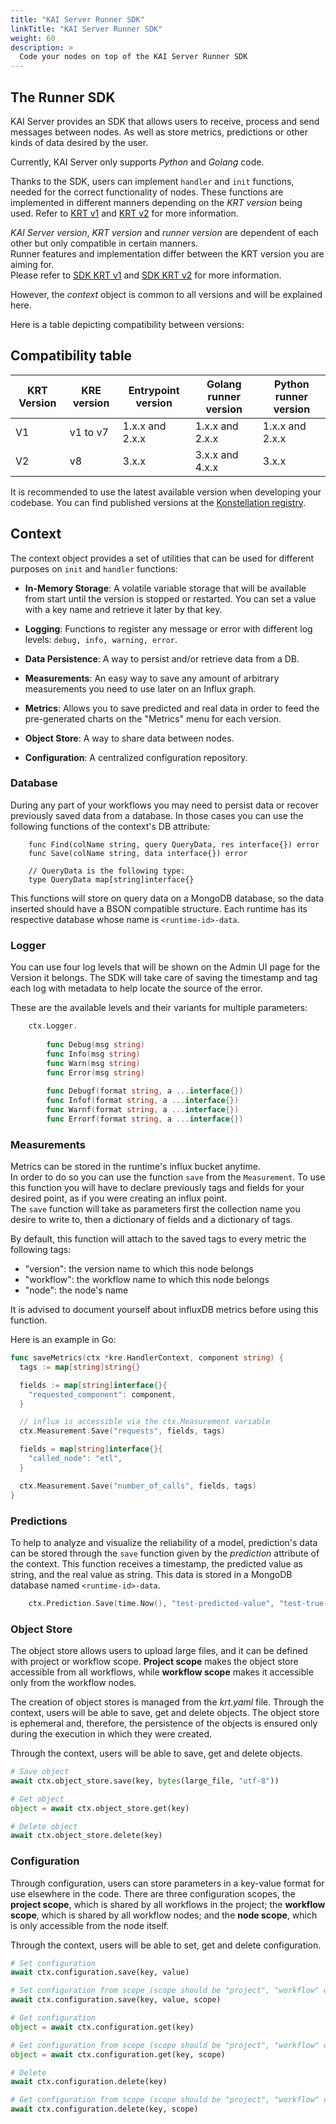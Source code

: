 ```yaml
---
title: "KAI Server Runner SDK"
linkTitle: "KAI Server Runner SDK"
weight: 60
description: >
  Code your nodes on top of the KAI Server Runner SDK
---
```


## The Runner SDK

KAI Server provides an SDK that allows users to receive, process and send messages between nodes.
As well as store metrics, predictions or other kinds of data desired by the user.

Currently, KAI Server only supports _Python_ and _Golang_ code.

Thanks to the SDK, users can implement `handler` and `init` functions, needed for the correct
functionality of nodes. These functions are implemented in different manners depending on the
_KRT version_ being used. Refer to [KRT v1](../40_krt) and [KRT v2](../40_krt_v2) for more information.

_KAI Server version_, _KRT version_ and _runner version_ are dependent of each other but only
compatible in certain manners.  
Runner features and implementation differ between the KRT version you are aiming for.  
Please refer to [SDK KRT v1](./sdk_krt_v1) and [SDK KRT v2](./sdk_krt_v2) for more information.

However, the _context_ object is common to all versions and will be explained here.

Here is a table depicting compatibility between versions:

## Compatibility table

|KRT Version|KRE version|Entrypoint version|Golang runner version|Python runner version|
|-----------|-----------|------------------|---------------------|---------------------|
|V1         |v1 to v7   |1.x.x and 2.x.x   |1.x.x and 2.x.x      |1.x.x and 2.x.x      |
|V2         |v8         |3.x.x             |3.x.x and 4.x.x      |3.x.x                |

It is recommended to use the latest available version when developing your codebase.
You can find published versions at the [Konstellation registry](https://hub.docker.com/u/konstellation).

## Context

The context object provides a set of utilities that can be used for different purposes on `init` and `handler` functions:

- __In-Memory Storage__: A volatile variable storage that will be available from start until the
  version is stopped or restarted. You can set a value with a key name and retrieve it later by that key.

- __Logging__: Functions to register any message or error with different log levels: `debug, info, warning, error`.

- __Data Persistence__: A way to persist and/or retrieve data from a DB.

- __Measurements__: An easy way to save any amount of arbitrary measurements you need to use later on an Influx graph.

- __Metrics__: Allows you to save predicted and real data in order to feed the pre-generated charts on the "Metrics" menu for each version.

- __Object Store__: A way to share data between nodes.

- __Configuration__: A centralized configuration repository.

### Database

During any part of your workflows you may need to persist data or recover previously saved data from a database.
In those cases you can use the following functions of the context's DB attribute:

```golang
    func Find(colName string, query QueryData, res interface{}) error 
    func Save(colName string, data interface{}) error
    
    // QueryData is the following type:
    type QueryData map[string]interface{} 
```

This functions will store on query data on a MongoDB database, so the data inserted should have a
BSON compatible structure.
Each runtime has its respective database whose name is `<runtime-id>-data`.

### Logger

You can use four log levels that will be shown on the Admin UI page for the Version it belongs.
The SDK will take care of saving the timestamp and tag each log with metadata to help locate the
source of the error.  

These are the available levels and their variants for multiple parameters:

```go
    ctx.Logger.
    
        func Debug(msg string)
        func Info(msg string)
        func Warn(msg string)
        func Error(msg string)
    
        func Debugf(format string, a ...interface{})
        func Infof(format string, a ...interface{}) 
        func Warnf(format string, a ...interface{}) 
        func Errorf(format string, a ...interface{}) 
```

### Measurements

Metrics can be stored in the runtime's influx bucket anytime.  
In order to do so you can use the function `save` from the `Measurement`. To use this function you
will have to declare previously tags and fields for your desired point, as if you were creating an influx point.  
The `save` function will take as parameters first the collection name you desire to write to,
then a dictionary of fields and a dictionary of tags.

By default, this function will attach to the saved tags to every metric the following tags:

- "version": the version name to which this node belongs
- "workflow": the workflow name to which this node belongs
- "node": the node's name

It is advised to document yourself about influxDB metrics before using this function.

Here is an example in Go:

```go
func saveMetrics(ctx *kre.HandlerContext, component string) {
  tags := map[string]string{}

  fields := map[string]interface{}{
    "requested_component": component,
  }

  // influx is accessible via the ctx.Measurement variable
  ctx.Measurement.Save("requests", fields, tags)

  fields = map[string]interface{}{
    "called_node": "etl",
  }

  ctx.Measurement.Save("number_of_calls", fields, tags)
}
```

### Predictions

To help to analyze and visualize the reliability of a model, prediction's data can be stored through
the `save` function given by the _prediction_ attribute of the context. This function receives a
timestamp, the predicted value as string, and the real value as string. This data is stored in a
MongoDB database named `<runtime-id>-data`.

```go
    ctx.Prediction.Save(time.Now(), "test-predicted-value", "test-true-value")
```

### Object Store

The object store allows users to upload large files, and it can be defined with
project or workflow scope. __Project scope__ makes the object store accessible from
all workflows, while __workflow scope__ makes it accessible only from the workflow 
nodes.

The creation of object stores is managed from the _krt.yaml_ file. Through the 
context, users will be able to save, get and delete objects. The object store is
ephemeral and, therefore, the persistence of the objects is ensured only during 
the execution in which they were created.

Through the context, users will be able to save, get and delete objects.

```python
# Save object
await ctx.object_store.save(key, bytes(large_file, "utf-8"))

# Get object
object = await ctx.object_store.get(key)

# Delete object
await ctx.object_store.delete(key)
```

### Configuration

Through configuration, users can store parameters in a key-value format for use
elsewhere in the code. There are three configuration scopes, the __project scope__, 
which is shared by all workflows in the project; the __workflow scope__, which is 
shared by all workflow nodes; and the __node scope__, which is only accessible 
from the node itself.

Through the context, users will be able to set, get and delete configuration.

```python
# Set configuration
await ctx.configuration.save(key, value)

# Set configuration from scope (scope should be "project", "workflow" or "node")
await ctx.configuration.save(key, value, scope)

# Get configuration
object = await ctx.configuration.get(key)

# Get configuration from scope (scope should be "project", "workflow" or "node")
object = await ctx.configuration.get(key, scope)

# Delete
await ctx.configuration.delete(key)

# Get configuration from scope (scope should be "project", "workflow" or "node")
await ctx.configuration.delete(key, scope)
```


